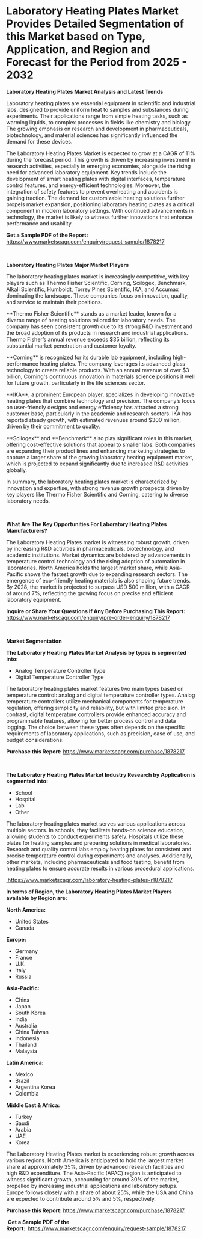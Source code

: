 <p><h1>Laboratory Heating Plates Market Provides Detailed Segmentation of this Market based on Type, Application, and Region and Forecast for the Period from 2025 - 2032</h1></p><p><strong>Laboratory Heating Plates Market Analysis and Latest Trends</strong></p>
<p><p>Laboratory heating plates are essential equipment in scientific and industrial labs, designed to provide uniform heat to samples and substances during experiments. Their applications range from simple heating tasks, such as warming liquids, to complex processes in fields like chemistry and biology. The growing emphasis on research and development in pharmaceuticals, biotechnology, and material sciences has significantly influenced the demand for these devices.</p><p>The Laboratory Heating Plates Market is expected to grow at a CAGR of 11% during the forecast period. This growth is driven by increasing investment in research activities, especially in emerging economies, alongside the rising need for advanced laboratory equipment. Key trends include the development of smart heating plates with digital interfaces, temperature control features, and energy-efficient technologies. Moreover, the integration of safety features to prevent overheating and accidents is gaining traction. The demand for customizable heating solutions further propels market expansion, positioning laboratory heating plates as a critical component in modern laboratory settings. With continued advancements in technology, the market is likely to witness further innovations that enhance performance and usability.</p></p>
<p><strong>Get a Sample PDF of the Report:&nbsp;</strong> <a href="https://www.marketscagr.com/enquiry/request-sample/1878217?utm_campaign=2660&utm_medium=2&utm_source=Github&utm_content=ia&utm_term=12042025&utm_id=laboratory-heating-plates">https://www.marketscagr.com/enquiry/request-sample/1878217</a></p>
<p>&nbsp;</p>
<p><strong>Laboratory Heating Plates Major Market Players</strong></p>
<p><p>The laboratory heating plates market is increasingly competitive, with key players such as Thermo Fisher Scientific, Corning, Scilogex, Benchmark, Alkali Scientific, Humboldt, Torrey Pines Scientific, IKA, and Accumax dominating the landscape. These companies focus on innovation, quality, and service to maintain their positions.</p><p>**Thermo Fisher Scientific** stands as a market leader, known for a diverse range of heating solutions tailored for laboratory needs. The company has seen consistent growth due to its strong R&D investment and the broad adoption of its products in research and industrial applications. Thermo Fisher’s annual revenue exceeds $35 billion, reflecting its substantial market penetration and customer loyalty.</p><p>**Corning** is recognized for its durable lab equipment, including high-performance heating plates. The company leverages its advanced glass technology to create reliable products. With an annual revenue of over $3 billion, Corning's continuous innovation in materials science positions it well for future growth, particularly in the life sciences sector.</p><p>**IKA**, a prominent European player, specializes in developing innovative heating plates that combine technology and precision. The company’s focus on user-friendly designs and energy efficiency has attracted a strong customer base, particularly in the academic and research sectors. IKA has reported steady growth, with estimated revenues around $300 million, driven by their commitment to quality.</p><p>**Scilogex** and **Benchmark** also play significant roles in this market, offering cost-effective solutions that appeal to smaller labs. Both companies are expanding their product lines and enhancing marketing strategies to capture a larger share of the growing laboratory heating equipment market, which is projected to expand significantly due to increased R&D activities globally.</p><p>In summary, the laboratory heating plates market is characterized by innovation and expertise, with strong revenue growth prospects driven by key players like Thermo Fisher Scientific and Corning, catering to diverse laboratory needs.</p></p>
<p>&nbsp;</p>
<p><strong>What Are The Key Opportunities For Laboratory Heating Plates Manufacturers?</strong></p>
<p><p>The Laboratory Heating Plates market is witnessing robust growth, driven by increasing R&D activities in pharmaceuticals, biotechnology, and academic institutions. Market dynamics are bolstered by advancements in temperature control technology and the rising adoption of automation in laboratories. North America holds the largest market share, while Asia-Pacific shows the fastest growth due to expanding research sectors. The emergence of eco-friendly heating materials is also shaping future trends. By 2028, the market is projected to surpass USD 500 million, with a CAGR of around 7%, reflecting the growing focus on precise and efficient laboratory equipment.</p></p>
<p><strong>Inquire or Share Your Questions If Any Before Purchasing This Report:</strong> <a href="https://www.marketscagr.com/enquiry/pre-order-enquiry/1878217?utm_campaign=2660&utm_medium=2&utm_source=Github&utm_content=ia&utm_term=12042025&utm_id=laboratory-heating-plates">https://www.marketscagr.com/enquiry/pre-order-enquiry/1878217</a></p>
<p>&nbsp;</p>
<p><strong>Market Segmentation</strong></p>
<p><strong>The Laboratory Heating Plates Market Analysis by types is segmented into:</strong></p>
<p><ul><li>Analog Temperature Controller Type</li><li>Digital Temperature Controller Type</li></ul></p>
<p><p>The laboratory heating plates market features two main types based on temperature control: analog and digital temperature controller types. Analog temperature controllers utilize mechanical components for temperature regulation, offering simplicity and reliability, but with limited precision. In contrast, digital temperature controllers provide enhanced accuracy and programmable features, allowing for better process control and data logging. The choice between these types often depends on the specific requirements of laboratory applications, such as precision, ease of use, and budget considerations.</p></p>
<p><strong>Purchase this Report:&nbsp;</strong><a href="https://www.marketscagr.com/purchase/1878217?utm_campaign=2660&utm_medium=2&utm_source=Github&utm_content=ia&utm_term=12042025&utm_id=laboratory-heating-plates">https://www.marketscagr.com/purchase/1878217</a></p>
<p>&nbsp;</p>
<p><strong>The Laboratory Heating Plates Market Industry Research by Application is segmented into:</strong></p>
<p><ul><li>School</li><li>Hospital</li><li>Lab</li><li>Other</li></ul></p>
<p><p>The laboratory heating plates market serves various applications across multiple sectors. In schools, they facilitate hands-on science education, allowing students to conduct experiments safely. Hospitals utilize these plates for heating samples and preparing solutions in medical laboratories. Research and quality control labs employ heating plates for consistent and precise temperature control during experiments and analyses. Additionally, other markets, including pharmaceuticals and food testing, benefit from heating plates to ensure accurate results in various procedural applications.</p></p>
<p><a href="https://www.marketscagr.com/laboratory-heating-plates-r1878217?utm_campaign=2660&utm_medium=2&utm_source=Github&utm_content=ia&utm_term=12042025&utm_id=laboratory-heating-plates">&nbsp;https://www.marketscagr.com/laboratory-heating-plates-r1878217</a></p>
<p><strong>In terms of Region, the Laboratory Heating Plates Market Players available by Region are:</strong></p>
<p>
    <p> <strong> North America: </strong>
        <ul>
            <li>United States</li>
            <li>Canada</li>
        </ul>
        </p> 
    <p> <strong> Europe: </strong>
        <ul>
            <li>Germany</li>
            <li>France</li>
            <li>U.K.</li>
            <li>Italy</li>
            <li>Russia</li>
        </ul>
        </p> 
    <p> <strong> Asia-Pacific: </strong>
        <ul>
            <li>China</li>
            <li>Japan</li>
            <li>South Korea</li>
            <li>India</li>
            <li>Australia</li>
            <li>China Taiwan</li>
            <li>Indonesia</li>
            <li>Thailand</li>
            <li>Malaysia</li>
        </ul>
        </p> 
    <p> <strong> Latin America: </strong>
        <ul>
            <li>Mexico</li>
            <li>Brazil</li>
            <li>Argentina Korea</li>
            <li>Colombia</li>
        </ul>
        </p> 
    <p> <strong> Middle East & Africa: </strong>
        <ul>
            <li>Turkey</li>
            <li>Saudi</li>
            <li>Arabia</li>
            <li>UAE</li>
            <li>Korea</li>
        </ul>
    </p>
    </p>
<p><p>The Laboratory Heating Plates market is experiencing robust growth across various regions. North America is anticipated to hold the largest market share at approximately 35%, driven by advanced research facilities and high R&D expenditure. The Asia-Pacific (APAC) region is anticipated to witness significant growth, accounting for around 30% of the market, propelled by increasing industrial applications and laboratory setups. Europe follows closely with a share of about 25%, while the USA and China are expected to contribute around 5% and 5%, respectively.</p></p>
<p><strong>Purchase this Report: </strong><a href="https://www.marketscagr.com/purchase/1878217?utm_campaign=2660&utm_medium=2&utm_source=Github&utm_content=ia&utm_term=12042025&utm_id=laboratory-heating-plates">https://www.marketscagr.com/purchase/1878217</a></p>
<p>&nbsp;<strong>Get a Sample PDF of the Report:&nbsp;&nbsp;</strong><a href="https://www.marketscagr.com/enquiry/request-sample/1878217?utm_campaign=2660&utm_medium=2&utm_source=Github&utm_content=ia&utm_term=12042025&utm_id=laboratory-heating-plates">https://www.marketscagr.com/enquiry/request-sample/1878217</a></p>
<p><strong></strong></p>
<p><p></p><p></p><p></p></p>